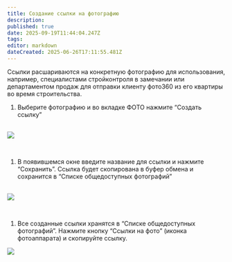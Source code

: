 ```yaml
---
title: Создание ссылки на фотографию
description: 
published: true
date: 2025-09-19T11:44:04.247Z
tags: 
editor: markdown
dateCreated: 2025-06-26T17:11:55.481Z
---
```


Ссылки расшариваются на конкретную фотографию для использования, например, специалистами стройконтроля в замечании или департаментом продаж для отправки клиенту фото360 из его квартиры во время строительства.

1.  Выберите фотографию и во вкладке ФОТО нажмите “Создать ссылку”  
     

![](https://lh7-rt.googleusercontent.com/docsz/AD_4nXdrpzBWgtfjVyud8GWj3WXUR6_A-83NKLbj7ANSPWqgprTu1MLM5yggvwi4SrQkIJtaE1_uNK-51ILeYd7bB20MiG8yndX7SDjvBxEAIWxOITkYjqx6yU_EpkinhiejBdE?key=VCnEbE7kFsWeWkNj4-gU32-d)

  
 

1.  В появившемся окне введите название для ссылки и нажмите “Сохранить”. Ссылка будет скопирована в буфер обмена и сохранится в “Списке общедоступных фотографий”  
     

![](https://lh7-rt.googleusercontent.com/docsz/AD_4nXdu9MWfPsUVaxACc2syY6_DuR8egfjvTB77_FMqhwUGTjl56ckCY8Sgmx0rrRfLww8GNRGq__YSjsb_45TKtYPVlgJSyQWgCfGhItywJmqQ7OYwIKeUu_fRaze2aMNORQ?key=VCnEbE7kFsWeWkNj4-gU32-d)

  
 

1.  Все созданные ссылки хранятся в “Списке общедоступных фотографий”. Нажмите кнопку “Ссылки на фото” (иконка фотоаппарата) и скопируйте ссылку.

![](https://lh7-rt.googleusercontent.com/docsz/AD_4nXeqMIAJbPVPZETHAmbrqcPZqSfgIsORhnNekCVjQZvDpP8pFNg34ePi8uBt5PWbEV9sLMW8hJxSxqHxW_oKZ2WN0uMQStdtaX153KbE5zu5y15_HdjKVWzjo_I4eFlytGc?key=VCnEbE7kFsWeWkNj4-gU32-d)